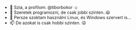 - 👋 Szia, a profilom: @tiborbokor :relaxed:
- 👀 Szeretek programozni, de csak jobbi szinten..:smiley:
- 🌱 Persze szoktam használni Linux, és Windows szervert is...
- 📫 De azokat is csak hobbi szinten. :stuck_out_tongue_winking_eye:

<!---
tiborbokor/tiborbokor is a ✨ special ✨ repository because its `README.md` (this file) appears on your GitHub profile.
You can click the Preview link to take a look at your changes.
--->

